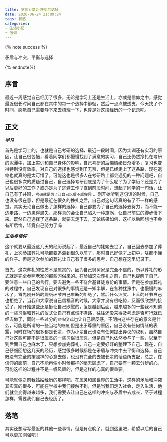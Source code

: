 ```yaml
---
title: 随笔分享2-冲突与选择
date: 2020-06-24 21:09:24
tags: 有感
categories:
- 生活小记
- 信仰
---
```

{% note success %}

矛盾与冲突，平衡与选择

{% endnote%}

## 序言
最近一周感觉自己经历了很多，无论是学习上还是生活上，亦或是信仰之中，感觉最近很长时间自己都在其中的每一个选择中徘徊，然后一点点被透支，今天找了个时间，感觉自己需要静下来去梳理一下，也算是对这段经历的一个记录吧。

## 正文

***学习***

首先是学习上的，也就是自己考研的选择，最近一段时间，因为实训还有实习的原因，让自己很苦恼，看着同学们都慢慢找到了满意的实习，自己还仍然挣扎在考研的泥潭中，加上实训和自己身体的影响，自己考研的后悔情绪日渐增多，复习也变得特别没有效率，对自己的选择也感觉到了无奈，但是已经走上了这条路，现在退缩也就真的是太可惜了。可能这也是很多人在考研路上都会遇见的一种问题吧，自己也很多次的质疑过自己，自己选择考研到底是为了什么呢？为了学历？还是为了以后更好的工作？或亦是为了逃避工作？直到前段时间，想起了同学的一句话，让自己有了共鸣，`考研就是为了让自己以后不后悔啊!`。刚开始听到这句话的时候，自己也没有很在意，但是最近在很久的挣扎之后，自己对这句话真的有了不一样的感觉。其实无论自己做出了怎样的选择，自己都要为了自己的选择去努力，而不能一边走路，一边患得患失，那样真的会让自己陷入一种旋涡，让自己前进的脚步慢下来。既然自己选择了这条路，就要去走下去，无论结果如何，这样以后回想也不会有所后悔，毕竟自己努力了吗

***生活与信仰***

这个就要从最近这几天的经历说起了，最近自己的姥姥去世了，自己回去参加了葬礼，上次参加葬礼可能都要追溯到很久以前了，那时自己好像才上初中，啥都不懂的样子。但是这次参加的葬礼让自己有了很多的思考，自己想在这里记录下。

首先，这次葬礼的性质不是属灵的，因为自己舅舅家是完全不信的，所以葬礼的形式就是完全参照老家的那些习俗来的。在参加这次葬礼之前，自己也提醒了自己，要注意一些自己的言行，要去避免一些不符合基督徒身份的事情。但是在参加葬礼的过程中，自己发现自己对很多的事情还是一知半解，在各种犹豫中，也慢慢的麻木了。首先刚开始的烧纸环节自己果断的拒绝了，然后什么哭灵、上香的环节自己也拒绝了，当我和大家说自己信福音的时候，大家并没有很吃惊，反而很欣然的接受了，刚开始这些还是挺让自己欣慰的，但是越到后面，越来越多的一些我不知道的一些习俗和葬礼的仪式让自己有点慌不择路，往往还没来得及考虑是否可行就已经去做了，同时一些过分的`宣扬`仪式也让自己很反感，不明白这些存在的意义是什么，可能是所谓的一些当地的`迷信`,但是出于尊重的原因，自己没有任何情绪的表露，同时在场的很多都是长辈，作为小辈自己也没有任何提出异议的权利。虽然自己对这些可能不是很属灵的一些习俗很厌恶，但是自己也依然参与了一些，以至于到后面自己也麻木了，只想参加完葬礼，自己一定要好好的整理下自己。现在，自己仔细回想这几天的经历，感觉很多时候都是在矛盾与冲突中去平衡和选择，自己既没有完全的按照神的心意去做，也没有完全的去被长辈的话语所支配，总之，在信仰的面前，自己不能再像小时候那样的毫无顾虑了，自己要有一颗去分辨的心，可能这样的过程并不是一帆风顺的，但是这样的心真的很重要。

可能就像之前我姑姑经历的那样吧，在属灵和属世界的生活中，这样的矛盾和冲突其实真的很多，可能在学校中我们接触不到，但是当我们走入社会，走入生活，他们就会变得越来越多，我们需要去让自己在这样的冲突与矛盾中去成长，至于过程怎样，需要我们自己去经历了。

## 落笔
其实还想写写最近的其他一些事情，但是有点晚了，就到这里吧，希望以后的自己可以更加刚强吧！

